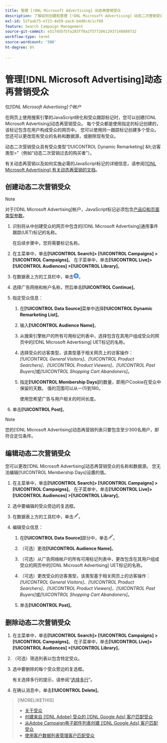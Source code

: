 ```yaml
---
title: 管理 [!DNL Microsoft Advertising] 动态再营销受众
description: 了解如何创建和管理 [!DNL Microsoft Advertising] 动态二次营销受众。
exl-id: 52faab75-e723-4e59-aac6-b4d0c4c1cf60
feature: Search Campaign Management
source-git-commit: e517dd5f5fa283ff8a2f57728612937148889732
workflow-type: tm+mt
source-wordcount: '508'
ht-degree: 0%

---
```


# 管理[!DNL Microsoft Advertising]动态再营销受众

仅&#x200B;*[!DNL Microsoft Advertising]个帐户*

在网页上使用搜索引擎的JavaScript转化和受众跟踪标记时，您可以创建[!DNL Microsoft Advertising]动态再营销受众。 每个受众都是使用指定的标记创建的，该标记包含在用户构成受众的网页中。 您可以使用同一跟踪标记创建多个受众。 您还可以更改现有受众的名称和数据源，或删除现有受众。

动态二次营销受众具有受众类型“[!UICONTROL Dynamic Remarketing] \&lt;访客类型\>”（例如“动态二次营销过去的购买者”）。

有关动态再营销以及如何实施必需的JavaScript标记的详细信息，请参阅[[!DNL Microsoft Advertising] 有关动态再营销的文档](https://help.ads.microsoft.com/#apex/ads/en/56910)。

## 创建动态二次营销受众

>[!NOTE]
>
>对于[!DNL Microsoft Advertising]帐户，JavaScript标记必须包含[产品ID和页面类型参数](https://help.ads.microsoft.com/#apex/ads/en/56910/1/#exp85)。

1. 识别将从中创建受众的网页中包含的[!DNL Microsoft Advertising]通用事件跟踪(UET)标记的名称。

   在后续步骤中，您将需要标记名称。

1. 在主菜单中，单击&#x200B;**[!UICONTROL Search]> [!UICONTROL Campaigns] >[!UICONTROL Campaigns]**。 在子菜单中，单击&#x200B;**[!UICONTROL Live]> [!UICONTROL Audiences] >[!UICONTROL Library]**。

1. 在数据表上方的工具栏中，单击![创建](/help/search-social-commerce/assets/add.png "创建")。

1. 选择广告网络和帐户名称，然后单击&#x200B;**[!UICONTROL Continue]**。

1. 指定受众信息：

   1. 在&#x200B;**[!UICONTROL Data Source]**&#x200B;菜单中选择&#x200B;**[!UICONTROL Dynamic Remarketing List]**。

   1. 输入&#x200B;**[!UICONTROL Audience Name]**。

   1. 从搜索引擎帐户的所有可用标记列表中，选择包含在其用户组成受众的网页中的[!DNL Microsoft Advertising] UET标记的名称。

   1. 选择受众的访客类型，该类型基于相关网页上的访客操作： *[!UICONTROL General Visitors]*、*[!UICONTROL Product Searchers]*、*[!UICONTROL Product Viewers]*、*[!UICONTROL Past Buyers]*&#x200B;或&#x200B;*[!UICONTROL Shopping Cart Abandoners]*。

   1. 指定&#x200B;**[!UICONTROL Membership Days]**&#x200B;的数量，即用户Cookie在受众中保留的天数。 值的范围可以从一(1)到180。

      使用您希望广告与用户相关的时间长度。

1. 单击&#x200B;**[!UICONTROL Post]**。

>[!NOTE]
>
>您的[!DNL Microsoft Advertising]动态再营销列表只要包含至少300名用户，即符合定位条件。

## 编辑动态二次营销受众

您可以更改[!DNL Microsoft Advertising]动态再营销受众的名称和数据源。 您无法编辑[!UICONTROL Membership Days]设置的值。

1. 在主菜单中，单击&#x200B;**[!UICONTROL Search]> [!UICONTROL Campaigns] >[!UICONTROL Campaigns]**。 在子菜单中，单击&#x200B;**[!UICONTROL Live]> [!UICONTROL Audiences] >[!UICONTROL Library]**。

1. 选中要编辑的受众旁边的复选框。

1. 在数据表上方的工具栏中，单击![编辑](/help/search-social-commerce/assets/edit.png "编辑")。

1. 编辑受众信息：

   1. 在&#x200B;**[!UICONTROL Data Source]**&#x200B;部分中，单击![编辑](/help/search-social-commerce/assets/edit.png "编辑")。

   1. （可选）更改&#x200B;**[!UICONTROL Audience Name]**。

   1. （可选）从广告网络帐户的所有可用标记列表中，更改包含在其用户组成受众的网页中的[!DNL Microsoft Advertising] UET标记的名称。

   1. （可选）更改受众的访客类型，该类型基于相关网页上的访客操作： *[!UICONTROL General Visitors]*、*[!UICONTROL Product Searchers]*、*[!UICONTROL Product Viewers]*、*[!UICONTROL Past Buyers]*&#x200B;或&#x200B;*[!UICONTROL Shopping Cart Abandoners]*。

   1. 单击&#x200B;**[!UICONTROL Post]**。

## 删除动态二次营销受众

1. 在主菜单中，单击&#x200B;**[!UICONTROL Search]> [!UICONTROL Campaigns] >[!UICONTROL Campaigns]**。 在子菜单中，单击&#x200B;**[!UICONTROL Live]> [!UICONTROL Audiences] >[!UICONTROL Library]**。

1. （可选）筛选列表以包含特定受众。

1. 选中要删除的每个受众旁边的复选框。

   有关选择多行的提示，请参阅“[选择多行](/help/search-social-commerce/common-tasks/navigation-editing-selection/multiple-rows-select.md)”。

1. 在确认消息中，单击&#x200B;**[!UICONTROL Delete]**。

>[!MORELIKETHIS]
>
>* [关于受众](audience-about.md)
>* [创建来自 [!DNL Adobe] 受众的 [!DNL Google Ads] 客户匹配受众](google-audience-from-adobe-audience.md)
>* [从Adobe Campaign电子邮件列表创建 [!DNL Google Ads] 客户匹配受众](google-audience-from-campaign-email-list.md)
>* [使用客户数据列表管理客户匹配受众](audience-from-customer-data-list.md)
